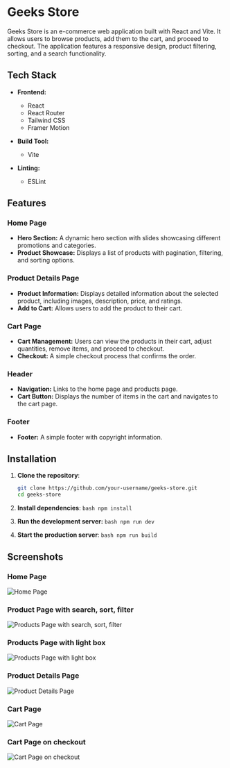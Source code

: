 # Geeks Store
Geeks Store is an e-commerce web application built with React and Vite. It allows users to browse products, add them to the cart, and proceed to checkout. The application features a responsive design, product filtering, sorting, and a search functionality.

## Tech Stack

- **Frontend:**
    - React
    - React Router
    - Tailwind CSS
    - Framer Motion

- **Build Tool:**
    - Vite

- **Linting:**
    - ESLint

## Features

### Home Page
- **Hero Section:** A dynamic hero section with slides showcasing different promotions and categories.
- **Product Showcase:** Displays a list of products with pagination, filtering, and sorting options.

### Product Details Page
- **Product Information:** Displays detailed information about the selected product, including images, description, price, and ratings.
- **Add to Cart:** Allows users to add the product to their cart.

### Cart Page
- **Cart Management:** Users can view the products in their cart, adjust quantities, remove items, and proceed to checkout.
- **Checkout:** A simple checkout process that confirms the order.

### Header
- **Navigation:** Links to the home page and products page.
- **Cart Button:** Displays the number of items in the cart and navigates to the cart page.

### Footer
- **Footer:** A simple footer with copyright information.

## Installation

1. **Clone the repository**:
     ```bash
     git clone https://github.com/your-username/geeks-store.git
     cd geeks-store
     ```
2. **Install dependencies**:
        ```bash
        npm install
        ```

3. **Run the development server:**
        ```bash
        npm run dev
        ```

4. **Start the production server**:
        ```bash
        npm run build
        ```

## Screenshots

### Home Page
![Home Page](https://github.com/user-attachments/assets/3feeacb9-c8c0-4c9a-a308-b135d5e9a8f8)


### Product Page with search, sort, filter
![Products Page with search, sort, filter](https://github.com/user-attachments/assets/ca6cdf12-944a-4ff9-a9fe-17eabd323cb5)
### Products Page with light box
![Products Page with light box](https://github.com/user-attachments/assets/15028973-eca3-4572-b0d8-d7137f84e729)



### Product Details Page
![Product Details Page](https://github.com/user-attachments/assets/7c625690-bcf1-4e23-b9c0-84668e91b7ef)


### Cart Page
![Cart Page](https://github.com/user-attachments/assets/761b1fdd-eb50-447b-abc6-72667b062e01)
### Cart Page on checkout
![Cart Page on checkout](https://github.com/user-attachments/assets/10d3cd1f-76ff-4beb-bfa0-9373fd17fc88)
